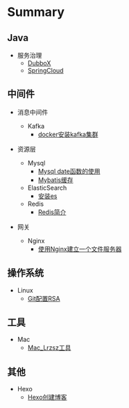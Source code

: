 # Summary

## Java
* 服务治理
  * [DubboX](./Java/dubbo_rest.md)
  * [SpringCloud](./Java/spring_cloud_eureka_demo.md)

## 中间件    
* 消息中间件
  * Kafka
    * [docker安装kafka集群](.kafka/docker_install_kafka_cluster.md)

* 资源层
  * Mysql
    * [Mysql date函数的使用](./MySQL/mysql_date_function.md)
    * [Mybatis缓存](./MySQL/Mybatis缓存.md)
  * ElasticSearch
    * [安装es](./elk/安装es.md)
  * Redis
    * [Redis简介](./redis/redis-concept.md)
* 网关
  * Nginx
    * [使用Nginx建立一个文件服务器](./Nginx/使用Nginx建立一个文件服务器.md)  

## 操作系统
* Linux
  * [Git配置RSA](./Linux/setSSH.md)  
  
## 工具
* Mac
  * [Mac_Lrzsz工具](./Tools/Mac_Lrzsz工具.md)      
  
## 其他
* Hexo
  * [Hexo创建博客](./Others/hexo创建博客.md)     
  
 